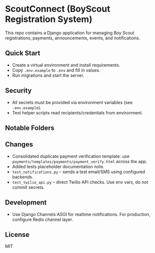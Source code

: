 # ScoutConnect (BoyScout Registration System)

This repo contains a Django application for managing Boy Scout registrations, payments, announcements, events, and notifications.

## Quick Start
- Create a virtual environment and install requirements.
- Copy `.env.example` to `.env` and fill in values.
- Run migrations and start the server.

## Security
- All secrets must be provided via environment variables (see `.env.example`).
- Test helper scripts read recipients/credentials from environment.

## Notable Folders
 
 ## Changes
 - Consolidated duplicate payment verification template: use `payments/templates/payments/payment_verify.html` across the app.
 - Added tests placeholder documentation note.
- `test_notifications.py` – sends a test email/SMS using configured backends.
- `test_twilio_api.py` – direct Twilio API checks. Use env vars, do not commit secrets.

## Development
- Use Django Channels ASGI for realtime notifications. For production, configure Redis channel layer.

## License
MIT